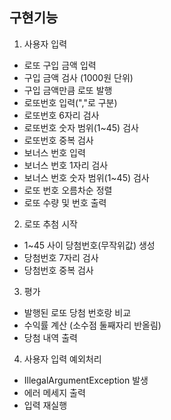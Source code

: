 ## 구현기능
1. 사용자 입력
- 로또 구입 금액 입력
- 구입 금액 검사 (1000원 단위)
- 구입 금액만큼 로또 발행
- 로또번호 입력(","로 구분)
- 로또번호 6자리 검사
- 로또번호 숫자 범위(1~45) 검사
- 로또번호 중복 검사
- 보너스 번호 입력
- 보너스 번호 1자리 검사
- 보너스 번호 숫자 범위(1~45) 검사
- 로또 번호 오름차순 정렬
- 로또 수량 및 번호 출력


2. 로또 추첨 시작
- 1~45 사이 당첨번호(무작위값) 생성
- 당첨번호 7자리 검사
- 당첨번호 중복 검사

3. 평가
- 발행된 로또 당첨 번호랑 비교
- 수익률 계산 (소수점 둘째자리 반올림)
- 당첨 내역 출력

4. 사용자 입력 예외처리
- IllegalArgumentException 발생
- 에러 메세지 출력
- 입력 재실행